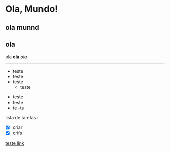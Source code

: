 # Ola, Mundo!
## ola munnd
   **ola**
   ---
   ~~ola~~
   __ola__
   _ola_
 
 ---
 
* teste
* teste
* teste
    * teste
 - teste
 - teste
 - te
    -ts
    
   
lista de tarefas :

- [x] criar
- [x] crifs

[teste link](https://github.com/FilipeMignac/olamundo/blob/main/README.md)

